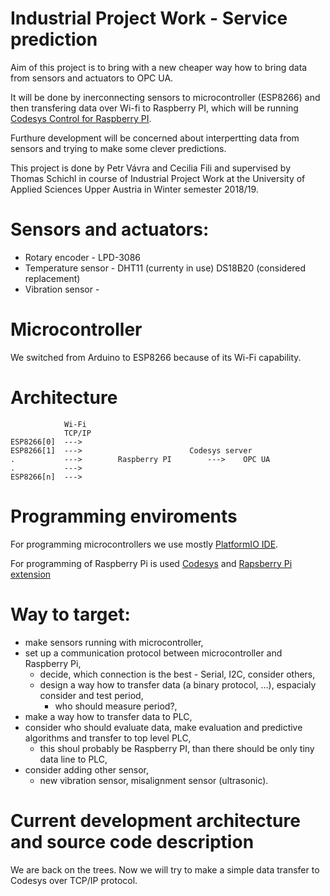 # Industrial Project Work - Service prediction

Aim of this project is to bring with a new cheaper way how to bring data from sensors and actuators to OPC UA. 

It will be done by inerconnecting sensors to microcontroller (ESP8266) and then transfering data over Wi-fi to Raspberry PI, which will be running [Codesys Control for Raspberry PI](https://store.codesys.com/codesys-control-for-raspberry-pi-sl.html). 

Furthure development will be concerned about interpertting data from sensors and trying to make some clever predictions. 

This project is done by Petr Vávra and Cecilia Fili and supervised by Thomas Schichl in course of Industrial Project Work at the University of Applied Sciences Upper Austria in Winter semester 2018/19.


# Sensors and actuators:

* Rotary encoder - LPD-3086
* Temperature sensor - DHT11 (currenty in use) DS18B20 (considered replacement)
* Vibration sensor -

# Microcontroller

We switched from Arduino to ESP8266 because of its Wi-Fi capability. 

# Architecture
```
            Wi-Fi
            TCP/IP
ESP8266[0]  --->
ESP8266[1]  --->                        Codesys server
.           --->        Raspberry PI        --->    OPC UA
.           --->
ESP8266[n]  --->
```

# Programming enviroments

For programming microcontrollers we use mostly [PlatformIO IDE](https://platformio.org/platformio-ide).

For programming of Raspberry Pi is used [Codesys](https://store.codesys.com/codesys.html?___store=en) and [Rapsberry Pi extension](https://store.codesys.com/codesys-control-for-raspberry-pi-sl.html)

# Way to target:

* make sensors running with microcontroller,
* set up a communication protocol between microcontroller and Raspberry Pi,
    * decide, which connection is the best - Serial, I2C, consider others,
    * design a way how to transfer data (a binary protocol, ...), espacialy consider and test period,
        * who should measure period?,
* make a way how to transfer data to PLC,
* consider who should evaluate data, make evaluation and predictive algorithms and transfer to top level PLC,
    * this shoul probably be Raspberry PI, than there should be only tiny data line to PLC,
* consider adding other sensor,
    * new vibration sensor, misalignment sensor (ultrasonic).

# Current development architecture and source code description

We are back on the trees. Now we will try to make a simple data transfer to Codesys over TCP/IP protocol. 

